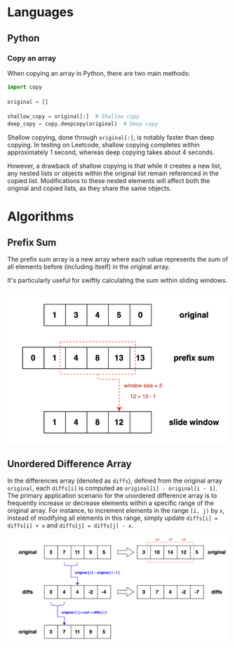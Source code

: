 # Languages
## Python
### Copy an array
When copying an array in Python, there are two main methods:

```python
import copy

original = []

shallow_copy = original[:]  # Shallow copy
deep_copy = copy.deepcopy(original)  # Deep copy
```

Shallow copying, done through `original[:]`, is notably faster than deep copying. In testing on Leetcode, shallow copying completes within approximately 1 second, whereas deep copying takes about 4 seconds.

However, a drawback of shallow copying is that while it creates a new list, any nested lists or objects within the original list remain referenced in the copied list. Modifications to these nested elements will affect both the original and copied lists, as they share the same objects.


# Algorithms
## Prefix Sum
The prefix sum array is a new array where each value represents the sum of all elements before (including itself) in the original array.

It's particularly useful for swiftly calculating the sum within sliding windows.

![using prefix sum to slide windows](sliding_windows.png)

## Unordered Difference Array
In the differences array (denoted as `diffs`), defined from the original array `original`, each `diffs[i]` is computed as `original[i] - original[i - 1]`. The primary application scenario for the unordered difference array is to frequently increase or decrease elements within a specific range of the original array. For instance, to increment elements in the range `[i, j)` by `x`, instead of modifying all elements in this range, simply update `diffs[i] = diffs[i] + x` and `diffs[j] = diffs[j] - x`.

![how to get a differences array](differences_array.png)